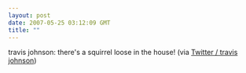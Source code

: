 ```yaml
---
layout: post
date: 2007-05-25 03:12:09 GMT
title: ""
---
```

travis johnson: there's a squirrel loose in the house! (via <a href="http://twitter.com/travisj/statuses/77389962">Twitter / travis johnson</a>)